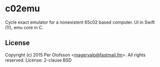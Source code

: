 # c02emu
Cycle exact emulator for a nonexistent 65c02 based computer. UI in Swift (1!), emu core in C.

## License

Copyright (c) 2015 Per Olofsson &lt;magervalp@fastmail.fm&gt;.
All rights reserved. License: 2-clause BSD
